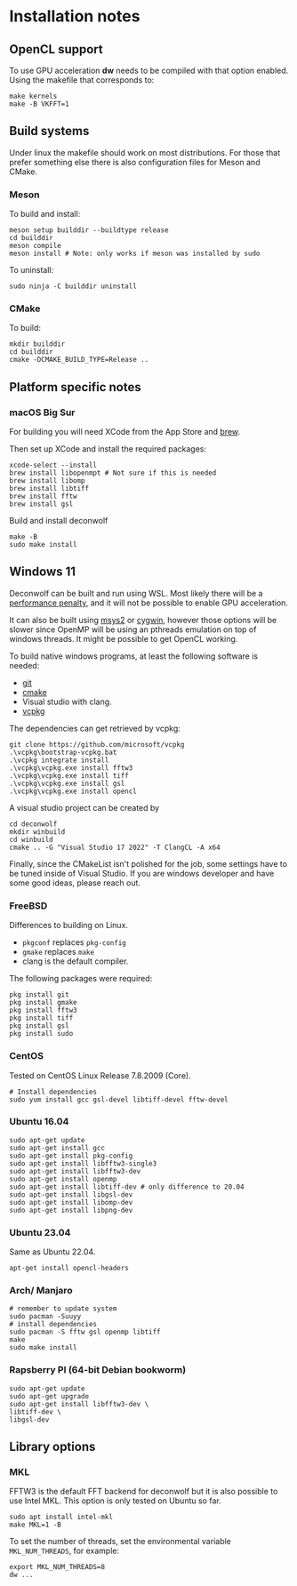 # Installation notes

## OpenCL support
To use GPU acceleration **dw** needs to be compiled with that option
enabled. Using the makefile that corresponds to:

``` shell
make kernels
make -B VKFFT=1
```

## Build systems
Under linux the makefile should work on most distributions. For those
that prefer something else there is also configuration files for Meson
and CMake.

### Meson
To build and install:
``` shell
meson setup builddir --buildtype release
cd builddir
meson compile
meson install # Note: only works if meson was installed by sudo
```

To uninstall:

``` shell
sudo ninja -C builddir uninstall
```

### CMake
To build:

``` shell
mkdir builddir
cd builddir
cmake -DCMAKE_BUILD_TYPE=Release ..
```

## Platform specific notes
### macOS Big Sur

For building you will need XCode from the App Store and [brew](https://brew.sh/).

Then set up XCode and install the required packages:
``` shell
xcode-select --install
brew install libopenmpt # Not sure if this is needed
brew install libomp
brew install libtiff
brew install fftw
brew install gsl
```

Build and install deconwolf
``` shell
make -B
sudo make install
```

## Windows 11
Deconwolf can be built and run using WSL. Most likely there will be a [performance
penalty](https://www.phoronix.com/scan.php?page=article&item=wsl-wsl2-tr3970x&num=1), and it will not be possible to enable GPU acceleration.

It can also be built using [msys2](https://www.msys2.org/) or
[cygwin](https://www.cygwin.com/), however those options will be
slower since OpenMP will be using an pthreads emulation on top of
windows threads. It might be possible to get OpenCL working.

To build native windows programs, at least the following software is
needed:

- [git](https://git-scm.com/download)
- [cmake](https://cmake.org/download/)
- Visual studio with clang.
- [vcpkg](https://github.com/microsoft/vcpkg?tab=readme-ov-file#quick-start-windows)

The dependencies can get retrieved by vcpkg:
``` shell
git clone https://github.com/microsoft/vcpkg
.\vcpkg\bootstrap-vcpkg.bat
.\vcpkg integrate install
.\vcpkg\vcpkg.exe install fftw3
.\vcpkg\vcpkg.exe install tiff
.\vcpkg\vcpkg.exe install gsl
.\vcpkg\vcpkg.exe install opencl
```

A visual studio project can be created by

``` shell
cd deconwolf
mkdir winbuild
cd winbuild
cmake .. -G "Visual Studio 17 2022" -T ClangCL -A x64
```

Finally, since the CMakeList isn't polished for the job, some settings
have to be tuned inside of Visual Studio. If you are windows developer
and have some good ideas, please reach out.

### FreeBSD
Differences to building on Linux.
 - `pkgconf` replaces `pkg-config`
 - `gmake` replaces `make`
 - clang is the default compiler.

The following packages were required:
``` shell
pkg install git
pkg install gmake
pkg install fftw3
pkg install tiff
pkg install gsl
pkg install sudo
```

### CentOS
Tested on CentOS Linux Release 7.8.2009 (Core).

``` shell
# Install dependencies
sudo yum install gcc gsl-devel libtiff-devel fftw-devel
```

### Ubuntu 16.04
``` shell
sudo apt-get update
sudo apt-get install gcc
sudo apt-get install pkg-config
sudo apt-get install libfftw3-single3
sudo apt-get install libfftw3-dev
sudo apt-get install openmp
sudo apt-get install libtiff-dev # only difference to 20.04
sudo apt-get install libgsl-dev
sudo apt-get install libomp-dev
sudo apt-get install libpng-dev
```

### Ubuntu 23.04
Same as Ubuntu 22.04.

``` shell
apt-get install opencl-headers
```

### Arch/ Manjaro

``` shell
# remember to update system
sudo pacman -Suuyy
# install dependencies
sudo pacman -S fftw gsl openmp libtiff
make
sudo make install
```

### Rapsberry PI (64-bit Debian bookworm)
``` shell
sudo apt-get update
sudo apt-get upgrade
sudo apt-get install libfftw3-dev \
libtiff-dev \
libgsl-dev
```

## Library options

### MKL
FFTW3 is the default FFT backend for deconwolf but it is also possible to use
Intel MKL. This option is only tested on Ubuntu so far.

``` shel
sudo apt install intel-mkl
make MKL=1 -B
```

To set the number of threads, set the environmental variable
`MKL_NUM_THREADS`, for example:
``` shell
export MKL_NUM_THREADS=8
dw ...
```
